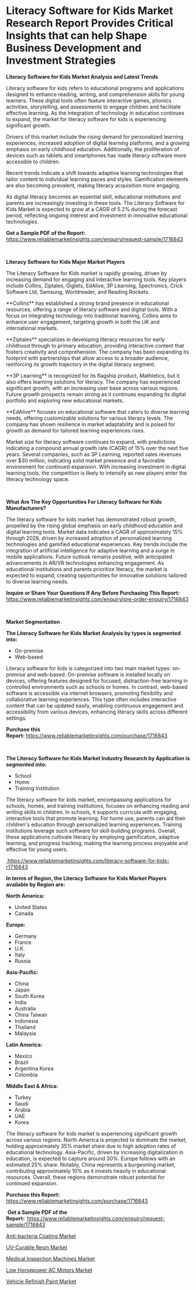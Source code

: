 <p><h1>Literacy Software for Kids Market Research Report Provides Critical Insights that can help Shape Business Development and Investment Strategies</h1></p><p><strong>Literacy Software for Kids Market Analysis and Latest Trends</strong></p>
<p><p>Literacy software for kids refers to educational programs and applications designed to enhance reading, writing, and comprehension skills for young learners. These digital tools often feature interactive games, phonics activities, storytelling, and assessments to engage children and facilitate effective learning. As the integration of technology in education continues to expand, the market for literacy software for kids is experiencing significant growth.</p><p>Drivers of this market include the rising demand for personalized learning experiences, increased adoption of digital learning platforms, and a growing emphasis on early childhood education. Additionally, the proliferation of devices such as tablets and smartphones has made literacy software more accessible to children. </p><p>Recent trends indicate a shift towards adaptive learning technologies that tailor content to individual learning paces and styles. Gamification elements are also becoming prevalent, making literacy acquisition more engaging. </p><p>As digital literacy becomes an essential skill, educational institutions and parents are increasingly investing in these tools. The Literacy Software for Kids Market is expected to grow at a CAGR of 5.2% during the forecast period, reflecting ongoing interest and investment in innovative educational technologies.</p></p>
<p><strong>Get a Sample PDF of the Report:&nbsp;</strong> <a href="https://www.reliablemarketinsights.com/enquiry/request-sample/1716843?utm_campaign=1584&utm_medium=2&utm_source=Github&utm_content=ia&utm_term=13102024&utm_id=literacy-software-for-kids">https://www.reliablemarketinsights.com/enquiry/request-sample/1716843</a></p>
<p>&nbsp;</p>
<p><strong>Literacy Software for Kids Major Market Players</strong></p>
<p><p>The Literacy Software for Kids market is rapidly growing, driven by increasing demand for engaging and interactive learning tools. Key players include Collins, Ziptales, Giglets, EdAlive, 3P Learning, Spectronics, Crick Software Ltd, Samsung, Worldreader, and Reading Rockets.</p><p>**Collins** has established a strong brand presence in educational resources, offering a range of literacy software and digital tools. With a focus on integrating technology into traditional learning, Collins aims to enhance user engagement, targeting growth in both the UK and international markets.</p><p>**Ziptales** specializes in developing literacy resources for early childhood through to primary education, providing interactive content that fosters creativity and comprehension. The company has been expanding its footprint with partnerships that allow access to a broader audience, reinforcing its growth trajectory in the digital literacy segment.</p><p>**3P Learning** is recognized for its flagship product, Mathletics, but it also offers learning solutions for literacy. The company has experienced significant growth, with an increasing user base across various regions. Future growth prospects remain strong as it continues expanding its digital portfolio and exploring new educational markets.</p><p>**EdAlive** focuses on educational software that caters to diverse learning needs, offering customizable solutions for various literacy levels. The company has shown resilience in market adaptability and is poised for growth as demand for tailored learning experiences rises.</p><p>Market size for literacy software continues to expand, with predictions indicating a compound annual growth rate (CAGR) of 15% over the next five years. Several companies, such as 3P Learning, reported sales revenues over $30 million, indicating solid market presence and a favorable environment for continued expansion. With increasing investment in digital learning tools, the competition is likely to intensify as new players enter the literacy technology space.</p></p>
<p>&nbsp;</p>
<p><strong>What Are The Key Opportunities For Literacy Software for Kids Manufacturers?</strong></p>
<p><p>The literacy software for kids market has demonstrated robust growth, propelled by the rising global emphasis on early childhood education and digital learning tools. Market data indicates a CAGR of approximately 15% through 2028, driven by increased adoption of personalized learning technologies and gamified educational experiences. Key trends include the integration of artificial intelligence for adaptive learning and a surge in mobile applications. Future outlook remains positive, with anticipated advancements in AR/VR technologies enhancing engagement. As educational institutions and parents prioritize literacy, the market is expected to expand, creating opportunities for innovative solutions tailored to diverse learning needs.</p></p>
<p><strong>Inquire or Share Your Questions If Any Before Purchasing This Report:</strong> <a href="https://www.reliablemarketinsights.com/enquiry/pre-order-enquiry/1716843?utm_campaign=1584&utm_medium=2&utm_source=Github&utm_content=ia&utm_term=13102024&utm_id=literacy-software-for-kids">https://www.reliablemarketinsights.com/enquiry/pre-order-enquiry/1716843</a></p>
<p>&nbsp;</p>
<p><strong>Market Segmentation</strong></p>
<p><strong>The Literacy Software for Kids Market Analysis by types is segmented into:</strong></p>
<p><ul><li>On-premise</li><li>Web-based</li></ul></p>
<p><p>Literacy software for kids is categorized into two main market types: on-premise and web-based. On-premise software is installed locally on devices, offering features designed for focused, distraction-free learning in controlled environments such as schools or homes. In contrast, web-based software is accessible via internet browsers, promoting flexibility and collaborative learning experiences. This type often includes interactive content that can be updated easily, enabling continuous engagement and accessibility from various devices, enhancing literacy skills across different settings.</p></p>
<p><strong>Purchase this Report:&nbsp;</strong><a href="https://www.reliablemarketinsights.com/purchase/1716843?utm_campaign=1584&utm_medium=2&utm_source=Github&utm_content=ia&utm_term=13102024&utm_id=literacy-software-for-kids">https://www.reliablemarketinsights.com/purchase/1716843</a></p>
<p>&nbsp;</p>
<p><strong>The Literacy Software for Kids Market Industry Research by Application is segmented into:</strong></p>
<p><ul><li>School</li><li>Home</li><li>Training Institution</li></ul></p>
<p><p>The literacy software for kids market, encompassing applications for schools, homes, and training institutions, focuses on enhancing reading and writing skills in children. In schools, it supports curricula with engaging, interactive tools that promote learning. For home use, parents can aid their children's education through personalized learning experiences. Training institutions leverage such software for skill-building programs. Overall, these applications cultivate literacy by employing gamification, adaptive learning, and progress tracking, making the learning process enjoyable and effective for young users.</p></p>
<p><a href="https://www.reliablemarketinsights.com/literacy-software-for-kids-r1716843?utm_campaign=1584&utm_medium=2&utm_source=Github&utm_content=ia&utm_term=13102024&utm_id=literacy-software-for-kids">&nbsp;https://www.reliablemarketinsights.com/literacy-software-for-kids-r1716843</a></p>
<p><strong>In terms of Region, the Literacy Software for Kids Market Players available by Region are:</strong></p>
<p>
    <p> <strong> North America: </strong>
        <ul>
            <li>United States</li>
            <li>Canada</li>
        </ul>
        </p> 
    <p> <strong> Europe: </strong>
        <ul>
            <li>Germany</li>
            <li>France</li>
            <li>U.K.</li>
            <li>Italy</li>
            <li>Russia</li>
        </ul>
        </p> 
    <p> <strong> Asia-Pacific: </strong>
        <ul>
            <li>China</li>
            <li>Japan</li>
            <li>South Korea</li>
            <li>India</li>
            <li>Australia</li>
            <li>China Taiwan</li>
            <li>Indonesia</li>
            <li>Thailand</li>
            <li>Malaysia</li>
        </ul>
        </p> 
    <p> <strong> Latin America: </strong>
        <ul>
            <li>Mexico</li>
            <li>Brazil</li>
            <li>Argentina Korea</li>
            <li>Colombia</li>
        </ul>
        </p> 
    <p> <strong> Middle East & Africa: </strong>
        <ul>
            <li>Turkey</li>
            <li>Saudi</li>
            <li>Arabia</li>
            <li>UAE</li>
            <li>Korea</li>
        </ul>
    </p>
    </p>
<p><p>The literacy software for kids market is experiencing significant growth across various regions. North America is projected to dominate the market, holding approximately 35% market share due to high adoption rates of educational technology. Asia-Pacific, driven by increasing digitalization in education, is expected to capture around 30%. Europe follows with an estimated 25% share. Notably, China represents a burgeoning market, contributing approximately 10% as it invests heavily in educational resources. Overall, these regions demonstrate robust potential for continued expansion.</p></p>
<p><strong>Purchase this Report: </strong><a href="https://www.reliablemarketinsights.com/purchase/1716843?utm_campaign=1584&utm_medium=2&utm_source=Github&utm_content=ia&utm_term=13102024&utm_id=literacy-software-for-kids">https://www.reliablemarketinsights.com/purchase/1716843</a></p>
<p>&nbsp;<strong>Get a Sample PDF of the Report:&nbsp;&nbsp;</strong><a href="https://www.reliablemarketinsights.com/enquiry/request-sample/1716843?utm_campaign=1584&utm_medium=2&utm_source=Github&utm_content=ia&utm_term=13102024&utm_id=literacy-software-for-kids">https://www.reliablemarketinsights.com/enquiry/request-sample/1716843</a></p>
<p><strong></strong></p>
<p><p><a href="https://www.linkedin.com/pulse/anti-bacteria-coating-market-forecasts-trends-impact-analysis-mztge?utm_campaign=1584&utm_medium=2&utm_source=Github&utm_content=ia&utm_term=13102024&utm_id=literacy-software-for-kids">Anti-bacteria Coating Market</a></p><p><a href="https://www.linkedin.com/pulse/emerging-trends-uv-curable-resin-market-detailed-overview-qqoqe?utm_campaign=1584&utm_medium=2&utm_source=Github&utm_content=ia&utm_term=13102024&utm_id=literacy-software-for-kids">UV-Curable Resin Market</a></p><p><a href="https://www.linkedin.com/pulse/how-medical-inspection-machines-market-evolve-growth-analysis-vvlhc?utm_campaign=1584&utm_medium=2&utm_source=Github&utm_content=ia&utm_term=13102024&utm_id=literacy-software-for-kids">Medical Inspection Machines Market</a></p><p><a href="https://www.linkedin.com/pulse/analyzing-low-horsepower-ac-motors-market-dynamics-growth-sqrwe?utm_campaign=1584&utm_medium=2&utm_source=Github&utm_content=ia&utm_term=13102024&utm_id=literacy-software-for-kids">Low Horsepower AC Motors Market</a></p><p><a href="https://www.linkedin.com/pulse/navigating-vehicle-refinish-paint-market-expert-analysis-forecast-4h1ye?utm_campaign=1584&utm_medium=2&utm_source=Github&utm_content=ia&utm_term=13102024&utm_id=literacy-software-for-kids">Vehicle Refinish Paint Market</a></p></p>